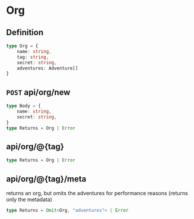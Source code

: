 # Org
## Definition
```ts
type Org = {
    name: string,
    tag: string,
    secret: string,
    adventures: Adventure[]
}
```

## `POST` api/org/new
```ts
type Body = {
    name: string,
    secret: string,
}
type Returns = Org | Error
```

## api/org/@{tag}
```ts
type Returns = Org | Error
```

## api/org/@{tag}/meta
returns an org, but omits the adventures for performance reasons (returns only the metadata)
```ts
type Returns = Omit<Org, "adventures"> | Error
```